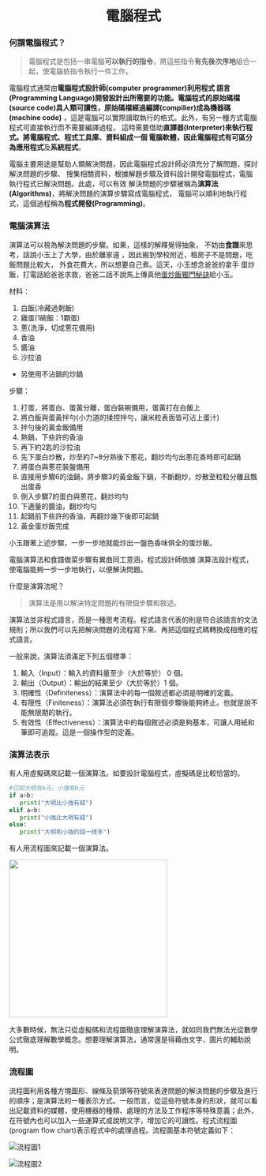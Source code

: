 <title>my sites </title>

<center><h1>電腦程式</h1></center>

### 何謂電腦程式？

>電腦程式是包括一串電腦**可以執行的指令**，將這些指令**有先後次序地**組合一起，使電腦依指令執行一件工作。

電腦程式通常由**電腦程式設計師(computer programmer)**利用**程式
語言(Programming Language)**開發設計出所需要的功能。電腦程式的**原始碼檔(source
code)**具人類可讀性，原始碼檔經過**編譯(compilier)**成為**機器碼(machine code)**
，這是電腦可以實際讀取執行的格式。此外，有另一種方式電腦程式可直接執行而不需要編譯過程，
這時需要借助**直譯器(Interpreter)**來執行程式。將電腦程式、程式工具庫、資料組成一個
電腦軟體，因此電腦程式有可區分為**應用程式**及**系統程式**。

電腦主要用途是幫助人類解決問題，因此電腦程式設計師必須充分了解問題，探討解決問題的步驟、
搜集相關資料，根據解題步驟及資料設計開發電腦程式，電腦執行程式已解決問題。此處，可以有效
解決問題的步驟被稱為**演算法(Algorithms)**，將解決問題的演算步驟寫成電腦程式，
電腦可以順利地執行程式，這個過程稱為**程式開發(Programming)**。

### 電腦演算法

演算法可以視為解決問題的步驟。如果，這樣的解釋覺得抽象，
不妨由**食譜**來思考，話說小玉上了大學，由於離家遠
，因此搬到學校附近，租房子不是問題，吃飯問題比較大，
外食花費大，所以想要自己煮。這天，小玉想念爸爸的拿手
蛋炒飯，打電話給爸爸求救，爸爸二話不說馬上傳真他[蛋炒飯獨門秘訣](http://wilsonwu1974.pixnet.net/blog/post/109110977-%EF%B9%9D%E7%88%B8%E7%88%B8%E8%BC%95%E9%AC%86%E4%B8%8B%E5%BB%9A%E8%B6%A3-%E9%A3%AF%E9%A3%9F%EF%B9%9E%E9%BB%83%E9%87%91%E8%9B%8B%E7%82%92%E9%A3%AF-%E7%B0%A1%E5%96%AE%E5%B0%8F)給小玉。

材料：
   1. 白飯(冷藏過剩飯)
   2. 雞蛋(1碗飯：1顆蛋)
   3. 蔥(洗淨，切成蔥花備用)
   4. 香油
   5. 醬油
   6. 沙拉油
   * 另使用不沾鍋的炒鍋

步驟：
1. 打蛋，將蛋白、蛋黃分離，蛋白裝碗備用，蛋黃打在白飯上
2. 將白飯與蛋黃拌勻(小力道的揉捏拌勻，讓米粒表面皆可沾上蛋汁)
3. 拌勻後的黃金飯備用
4. 熱鍋，下些許的香油
5. 再下約2匙的沙拉油
6. 先下蛋白炒散，炒至約7~8分熟後下蔥花，翻炒均勻出蔥花香時即可起鍋
7. 將蛋白與蔥花裝盤備用
8. 直接用步驟6的油鍋，將步驟3的黃金飯下鍋，不斷翻炒，炒散至粒粒分離且飄出蛋香
9. 倒入步驟7的蛋白與蔥花，翻炒均勻
10. 下適量的醬油，翻炒均勻
11. 起鍋前下些許的香油，再翻炒幾下後即可起鍋
12. 黃金蛋炒飯完成

小玉跟著上述步驟，一步一步地就能炒出一盤色香味俱全的蛋炒飯。

電腦演算法和食譜做菜步驟有異曲同工意涵，程式設計師依據
演算法設計程式，使電腦能夠一步一步地執行，以便解決問題。

什麼是演算法呢？
> 演算法是用以解決特定問題的有限個步驟和敘述。

演算法並非程式語言，而是一種思考流程。程式語言代表的則是符合該語言的文法規則；所以我們可以先把解決問題的流程寫下來、再把這個程式碼轉換成相應的程式語言。

一般來說，演算法須滿足下列五個標準：

1. 輸入（Input）：輸入的資料量至少（大於等於） 0 個。
2. 輸出（Output）：輸出的結果至少（大於等於）1 個。
3. 明確性（Definiteness）：演算法中的每一個敘述都必須是明確的定義。
4. 有限性（Finiteness）：演算法必須在執行有限個步驟後能夠終止。也就是說不能無限期的執行。
5. 有效性（Effectiveness）：演算法中的每個敘述必須是夠基本，可讓人用紙和筆即可追蹤。這是一個操作型的定義。

### 演算法表示

有人用虛擬碼來記載一個演算法。如要設計電腦程式，虛擬碼是比較恰當的。

```python
#已知大明有a元，小強有b元
if a>b:
   print("大明比小強有錢")
elif a<b:
   print("小強比大明有錢")
else:
   print("大明和小強的錢一樣多")
```

有人用流程圖來記載一個演算法。

<img src="figs/flowchart.png" width="320">

大多數時候，無法只從虛擬碼和流程圖徹底理解演算法，就如同我們無法光從數學公式徹底理解數學概念。想要理解演算法，通常還是得藉由文字、圖片的輔助說明。

### 流程圖

流程圖利用各種方塊圖形、線條及箭頭等符號來表達問題的解決問題的步驟及進行的順序；是演算法的一種表示方式。一般而言，從這些符號本身的形狀，就可以看出記載資料的媒體，使用機器的種類、處理的方法及工作程序等特殊意義；此外，在符號內也可以加入一些運算式或說明文字，增加它的可讀性。程式流程圖(program flow chart)表示程式中的處理過程。流程圖基本符號定義如下：

![流程圖1](figs/p64.jpg)

![流程圖2](figs/flowc2.jpg)

